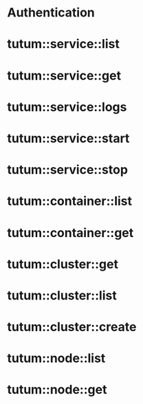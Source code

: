 # Authentication
# tutum::service::list
# tutum::service::get
# tutum::service::logs
# tutum::service::start
# tutum::service::stop

# tutum::container::list
# tutum::container::get

# tutum::cluster::get
# tutum::cluster::list
# tutum::cluster::create

# tutum::node::list
# tutum::node::get

